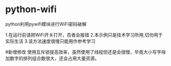 # python-wifi
python利用pywifi模块进行WiFi密码破解

1.在运行前请把WiFi开关打开，否者会报错
2.本示例只是技术学习所用,切勿用于实际生活
3.该方法速度很慢只能用作参考学习

#新增修改
使用互斥锁提高效率，虽然使用了线程但还是会很慢，毕竟大小写字母加数字的排列组合数很大，还会占用大量资源。
